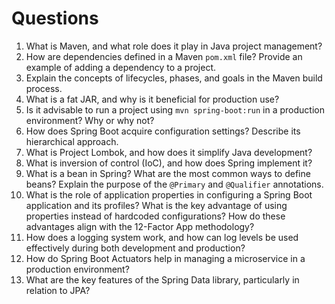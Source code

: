 # Questions
1. What is Maven, and what role does it play in Java project management?
2. How are dependencies defined in a Maven `pom.xml` file? Provide an example of adding a dependency to a project.
3. Explain the concepts of lifecycles, phases, and goals in the Maven build process.
4. What is a fat JAR, and why is it beneficial for production use?
5. Is it advisable to run a project using `mvn spring-boot:run` in a production environment? Why or why not?
6. How does Spring Boot acquire configuration settings? Describe its hierarchical approach.
7. What is Project Lombok, and how does it simplify Java development?
8. What is inversion of control (IoC), and how does Spring implement it?
9. What is a bean in Spring? What are the most common ways to define beans? Explain the purpose of the `@Primary` and `@Qualifier` annotations.
10. What is the role of application properties in configuring a Spring Boot application and its profiles? What is the key advantage of using properties instead of hardcoded configurations? How do these advantages align with the 12-Factor App methodology?
11. How does a logging system work, and how can log levels be used effectively during both development and production?
12. How do Spring Boot Actuators help in managing a microservice in a production environment?
13. What are the key features of the Spring Data library, particularly in relation to JPA?